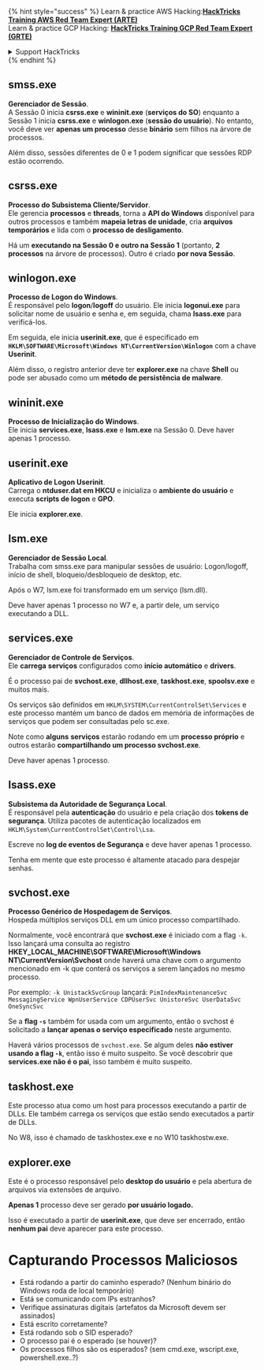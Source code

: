 {% hint style="success" %}
Learn & practice AWS Hacking:<img src="/.gitbook/assets/arte.png" alt="" data-size="line">[**HackTricks Training AWS Red Team Expert (ARTE)**](https://training.hacktricks.xyz/courses/arte)<img src="/.gitbook/assets/arte.png" alt="" data-size="line">\
Learn & practice GCP Hacking: <img src="/.gitbook/assets/grte.png" alt="" data-size="line">[**HackTricks Training GCP Red Team Expert (GRTE)**<img src="/.gitbook/assets/grte.png" alt="" data-size="line">](https://training.hacktricks.xyz/courses/grte)

<details>

<summary>Support HackTricks</summary>

* Check the [**subscription plans**](https://github.com/sponsors/carlospolop)!
* **Join the** 💬 [**Discord group**](https://discord.gg/hRep4RUj7f) or the [**telegram group**](https://t.me/peass) or **follow** us on **Twitter** 🐦 [**@hacktricks\_live**](https://twitter.com/hacktricks\_live)**.**
* **Share hacking tricks by submitting PRs to the** [**HackTricks**](https://github.com/carlospolop/hacktricks) and [**HackTricks Cloud**](https://github.com/carlospolop/hacktricks-cloud) github repos.

</details>
{% endhint %}


## smss.exe

**Gerenciador de Sessão**.\
A Sessão 0 inicia **csrss.exe** e **wininit.exe** (**serviços do SO**) enquanto a Sessão 1 inicia **csrss.exe** e **winlogon.exe** (**sessão do usuário**). No entanto, você deve ver **apenas um processo** desse **binário** sem filhos na árvore de processos.

Além disso, sessões diferentes de 0 e 1 podem significar que sessões RDP estão ocorrendo.


## csrss.exe

**Processo do Subsistema Cliente/Servidor**.\
Ele gerencia **processos** e **threads**, torna a **API do Windows** disponível para outros processos e também **mapeia letras de unidade**, cria **arquivos temporários** e lida com o **processo de desligamento**.

Há um **executando na Sessão 0 e outro na Sessão 1** (portanto, **2 processos** na árvore de processos). Outro é criado **por nova Sessão**.


## winlogon.exe

**Processo de Logon do Windows**.\
É responsável pelo **logon**/**logoff** do usuário. Ele inicia **logonui.exe** para solicitar nome de usuário e senha e, em seguida, chama **lsass.exe** para verificá-los.

Em seguida, ele inicia **userinit.exe**, que é especificado em **`HKLM\SOFTWARE\Microsoft\Windows NT\CurrentVersion\Winlogon`** com a chave **Userinit**.

Além disso, o registro anterior deve ter **explorer.exe** na chave **Shell** ou pode ser abusado como um **método de persistência de malware**.


## wininit.exe

**Processo de Inicialização do Windows**. \
Ele inicia **services.exe**, **lsass.exe** e **lsm.exe** na Sessão 0. Deve haver apenas 1 processo.


## userinit.exe

**Aplicativo de Logon Userinit**.\
Carrega o **ntduser.dat em HKCU** e inicializa o **ambiente do usuário** e executa **scripts de logon** e **GPO**.

Ele inicia **explorer.exe**.


## lsm.exe

**Gerenciador de Sessão Local**.\
Trabalha com smss.exe para manipular sessões de usuário: Logon/logoff, início de shell, bloqueio/desbloqueio de desktop, etc.

Após o W7, lsm.exe foi transformado em um serviço (lsm.dll).

Deve haver apenas 1 processo no W7 e, a partir dele, um serviço executando a DLL.


## services.exe

**Gerenciador de Controle de Serviços**.\
Ele **carrega** **serviços** configurados como **início automático** e **drivers**.

É o processo pai de **svchost.exe**, **dllhost.exe**, **taskhost.exe**, **spoolsv.exe** e muitos mais.

Os serviços são definidos em `HKLM\SYSTEM\CurrentControlSet\Services` e este processo mantém um banco de dados em memória de informações de serviços que podem ser consultadas pelo sc.exe.

Note como **alguns** **serviços** estarão rodando em um **processo próprio** e outros estarão **compartilhando um processo svchost.exe**.

Deve haver apenas 1 processo.


## lsass.exe

**Subsistema da Autoridade de Segurança Local**.\
É responsável pela **autenticação** do usuário e pela criação dos **tokens de segurança**. Utiliza pacotes de autenticação localizados em `HKLM\System\CurrentControlSet\Control\Lsa`.

Escreve no **log de eventos de Segurança** e deve haver apenas 1 processo.

Tenha em mente que este processo é altamente atacado para despejar senhas.


## svchost.exe

**Processo Genérico de Hospedagem de Serviços**.\
Hospeda múltiplos serviços DLL em um único processo compartilhado.

Normalmente, você encontrará que **svchost.exe** é iniciado com a flag `-k`. Isso lançará uma consulta ao registro **HKEY\_LOCAL\_MACHINE\SOFTWARE\Microsoft\Windows NT\CurrentVersion\Svchost** onde haverá uma chave com o argumento mencionado em -k que conterá os serviços a serem lançados no mesmo processo.

Por exemplo: `-k UnistackSvcGroup` lançará: `PimIndexMaintenanceSvc MessagingService WpnUserService CDPUserSvc UnistoreSvc UserDataSvc OneSyncSvc`

Se a **flag `-s`** também for usada com um argumento, então o svchost é solicitado a **lançar apenas o serviço especificado** neste argumento.

Haverá vários processos de `svchost.exe`. Se algum deles **não estiver usando a flag `-k`**, então isso é muito suspeito. Se você descobrir que **services.exe não é o pai**, isso também é muito suspeito.


## taskhost.exe

Este processo atua como um host para processos executando a partir de DLLs. Ele também carrega os serviços que estão sendo executados a partir de DLLs.

No W8, isso é chamado de taskhostex.exe e no W10 taskhostw.exe.


## explorer.exe

Este é o processo responsável pelo **desktop do usuário** e pela abertura de arquivos via extensões de arquivo.

**Apenas 1** processo deve ser gerado **por usuário logado.**

Isso é executado a partir de **userinit.exe**, que deve ser encerrado, então **nenhum pai** deve aparecer para este processo.


# Capturando Processos Maliciosos

* Está rodando a partir do caminho esperado? (Nenhum binário do Windows roda de local temporário)
* Está se comunicando com IPs estranhos?
* Verifique assinaturas digitais (artefatos da Microsoft devem ser assinados)
* Está escrito corretamente?
* Está rodando sob o SID esperado?
* O processo pai é o esperado (se houver)?
* Os processos filhos são os esperados? (sem cmd.exe, wscript.exe, powershell.exe..?)
